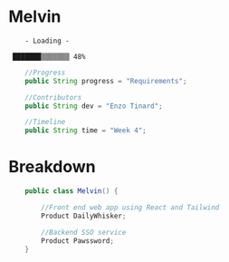 # Melvin

        - Loading -

     ███████▒▒▒▒▒▒▒ 48%
     
```java
    //Progress
    public String progress = "Requirements";

    //Contributors 
    public String dev = "Enzo Tinard";

    //Timeline
    public String time = "Week 4";
```
# Breakdown
``` java
    public class Melvin() {

        //Front end web app using React and Tailwind
        Product DailyWhisker;

        //Backend SSO service
        Product Pawssword;
    }
```